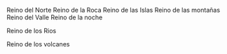 Reino del Norte
Reino de la Roca
Reino de las Islas
Reino de las montañas
Reino del Valle
Reino de la noche









Reino de los Rios



Reino de los volcanes







